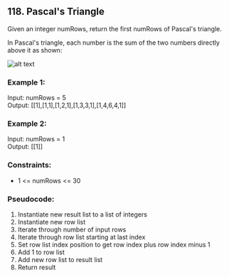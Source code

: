 ## 118. Pascal's Triangle
Given an integer numRows, return the first numRows of Pascal's triangle.

In Pascal's triangle, each number is the sum of the two numbers directly above it as shown:

![alt text][diagram]

[diagram]: https://upload.wikimedia.org/wikipedia/commons/0/0d/PascalTriangleAnimated2.gif "Pascal's Triangle"

### Example 1:
Input: numRows = 5\
Output: [[1],[1,1],[1,2,1],[1,3,3,1],[1,4,6,4,1]]

### Example 2:
Input: numRows = 1\
Output: [[1]]

### Constraints:
- 1 <= numRows <= 30

### Pseudocode:
1. Instantiate new result list to a list of integers
2. Instantiate new row list
3. Iterate through number of input rows
4. Iterate through row list starting at last index
5. Set row list index position to get row index plus row index minus 1
6. Add 1 to row list
7. Add new row list to result list
8. Return result